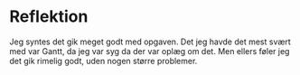 # Reflektion

Jeg syntes det gik meget godt med opgaven. Det jeg havde det mest svært med var Gantt, da jeg var syg da der var oplæg om det. Men ellers føler jeg det gik rimelig godt, uden nogen større problemer.
